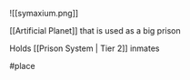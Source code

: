 
![[symaxium.png]]

[[Artificial Planet]] that is used as a big prison

Holds [[Prison System | Tier 2]] inmates

#place